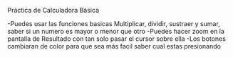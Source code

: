 Práctica de Calculadora Básica

-Puedes usar las funciones basicas Multiplicar, dividir, sustraer y sumar, saber si un numero es mayor o menor que otro
-Puedes hacer zoom en la pantalla de Resultado con tan solo pasar el cursor sobre ella
-Los botones cambiaran de color para que sea más facil saber cual estas presionando

